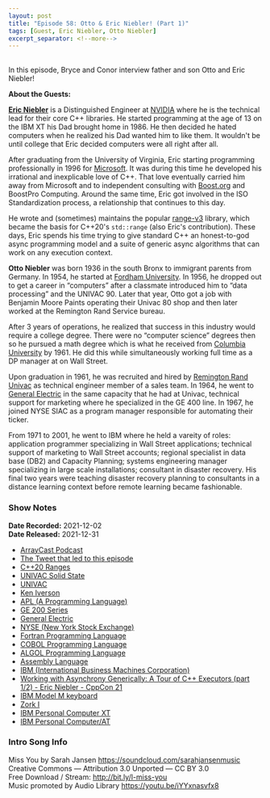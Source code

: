 ```yaml
---
layout: post
title: "Episode 58: Otto & Eric Niebler! (Part 1)"
tags: [Guest, Eric Niebler, Otto Niebler]
excerpt_separator: <!--more-->
---
```


<div id="buzzsprout-player-9811046"></div><script src="https://www.buzzsprout.com/1501960/9811046-episode-58-otto-eric-niebler-part-1.js?container_id=buzzsprout-player-9811046&player=small" type="text/javascript" charset="utf-8"></script>

<br>In this episode, Bryce and Conor interview father and son Otto and Eric Niebler!

<!--more-->

**About the Guests:**

**[Eric Niebler](https://twitter.com/ericniebler)** is a Distinguished Engineer at [NVIDIA](https://www.nvidia.com/en-us/) where he is the technical lead for their core C++ libraries. He started programming at the age of 13 on the IBM XT his Dad brought home in 1986. He then decided he hated computers when he realized his Dad wanted him to like them. It wouldn't be until college that Eric decided computers were all right after all.

After graduating from the University of Virginia, Eric starting programming professionally in 1996 for [Microsoft](https://www.microsoft.com/en-ca/). It was during this time he developed his irrational and inexplicable love of C++. That love eventually carried him away from Microsoft and to independent consulting with [Boost.org](https://www.boost.org/) and BoostPro Computing. Around the same time, Eric got involved in the ISO Standardization process, a relationship that continues to this day.

He wrote and (sometimes) maintains the popular [range-v3](https://ericniebler.github.io/range-v3/) library, which became the basis for C++20's `std::range` (also Eric's contribution). These days, Eric spends his time trying to give standard C++ an honest-to-god async programming model and a suite of generic async algorithms that can work on any execution context.

**Otto Niebler** was born 1936 in the south Bronx to immigrant parents from Germany. In 1954, he started at [Fordham University](https://www.fordham.edu/). In 1956, he dropped out to get a career in “computers” after a classmate introduced him to “data processing” and the UNIVAC 90. Later that year, Otto got a job with Benjamin Moore Paints operating their Univac 80 shop and then later worked at the Remington Rand Service bureau. 

After 3 years of operations, he realized that success in this industry would require a college degree. There were no “computer science” degrees then so he pursued a math degree which is what he received from [Columbia University](https://www.columbia.edu/) by 1961. He did this while simultaneously working full time as a DP manager at on Wall Street. 
      
Upon graduation in 1961, he was recruited and hired by [Remington Rand Univac](https://en.wikipedia.org/wiki/UNIVAC) as technical engineer member of a sales team. In 1964, he went to [General Electric](https://www.ge.com/) in the same capacity that he had at Univac, technical support for marketing where he specialized in the GE 400 line. In 1967, he joined NYSE SIAC as a program manager responsible for automating their ticker. 

From 1971 to 2001, he went to IBM where he held a vareity of roles: application programmer specializing in Wall Street applications; technical support of marketing to Wall Street accounts; regional specialist in data base (DB2) and Capacity Planning; systems engineering manager specializing in large scale installations; consultant in disaster recovery. His final two years were teaching disaster recovery planning to consultants in a distance learning context before remote learning became fashionable.

### Show Notes

**Date Recorded:** 2021-12-02 <br>
**Date Released:** 2021-12-31

* [ArrayCast Podcast](https://www.arraycast.com/)
* [The Tweet that led to this episode](https://twitter.com/ericniebler/status/1455642502195671043?s=20)
* [C++20 Ranges](https://en.cppreference.com/w/cpp/ranges)
* [UNIVAC Solid State](https://en.wikipedia.org/wiki/UNIVAC_Solid_State)
* [UNIVAC](https://en.wikipedia.org/wiki/UNIVAC)
* [Ken Iverson](https://en.wikipedia.org/wiki/Kenneth_E._Iverson)
* [APL (A Programming Language)](https://en.wikipedia.org/wiki/APL_(programming_language))
* [GE 200 Series](https://en.wikipedia.org/wiki/GE-200_series)
* [General Electric](https://en.wikipedia.org/wiki/General_Electric)
* [NYSE (New York Stock Exchange)](https://en.wikipedia.org/wiki/New_York_Stock_Exchange)
* [Fortran Programming Language](https://en.wikipedia.org/wiki/Fortran)
* [COBOL Programming Language](https://en.wikipedia.org/wiki/COBOL)
* [ALGOL Programming Language](https://en.wikipedia.org/wiki/ALGOL)
* [Assembly Language](https://en.wikipedia.org/wiki/Assembly_language)
* [IBM (International Business Machines Corporation)](https://en.wikipedia.org/wiki/IBM)
* [Working with Asynchrony Generically: A Tour of C++ Executors (part 1/2) - Eric Niebler - CppCon 21](https://www.youtube.com/watch?v=xLboNIf7BTg)
* [IBM Model M keyboard](https://en.wikipedia.org/wiki/Model_M_keyboard)
* [Zork I](https://en.wikipedia.org/wiki/Zork_I)
* [IBM Personal Computer XT](https://en.wikipedia.org/wiki/IBM_Personal_Computer_XT)
* [IBM Personal Computer/AT](https://en.wikipedia.org/wiki/IBM_Personal_Computer/AT)

### Intro Song Info

Miss You by Sarah Jansen https://soundcloud.com/sarahjansenmusic<br>
Creative Commons — Attribution 3.0 Unported — CC BY 3.0<br>
Free Download / Stream: http://bit.ly/l-miss-you<br>
Music promoted by Audio Library https://youtu.be/iYYxnasvfx8<br>